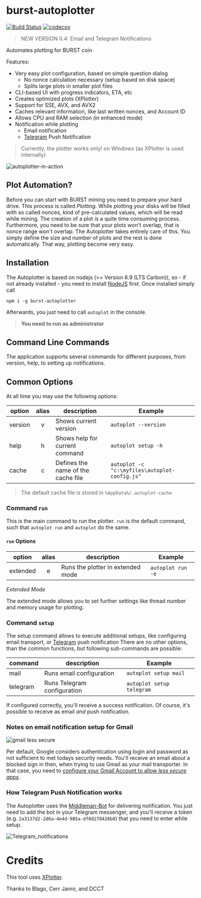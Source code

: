 # burst-autoplotter

[![Build Status](https://travis-ci.org/ohager/burst-autoplotter.svg?branch=master)](https://travis-ci.org/ohager/burst-autoplotter)
[![codecov](https://codecov.io/gh/ohager/burst-autoplotter/branch/master/graph/badge.svg)](https://codecov.io/gh/ohager/burst-autoplotter)

> NEW VERSION 0.4: Email and Telegram Notifications

Automates plotting for BURST coin

Features:

- Very easy plot configuration, based on simple question dialog
    - No nonce calculation necessary (setup based on disk space)
    - Splits large plots in smaller plot files
- CLI-based UI with progress indicators, ETA, etc
- Creates optimized plots (XPlotter)
- Support for SSE, AVX, and AVX2
- Caches relevant information, like last written nonces, and Account ID
- Allows CPU and RAM selection (in enhanced mode)
- Notification while plotting
    - Email notification
    - [Telegram](https://telegram.org/) Push Notification

> Currently, the plotter works only! on Windows (as XPlotter is used internally)

![autoplotter-in-action](https://devbutze.com/wp-content/uploads/2018/03/autoplot_v0.3.gif)

## Plot Automation?

Before you can start with BURST mining you need to prepare your hard drive. This process is called _Plotting_.
While plotting your disks will be filled with so called nonces, kind of pre-calculated values, which will be read 
while mining. The creation of a plot is a quite time consuming process. Furthermore, you need to be sure that your plots 
won't overlap, that is nonce range won't overlap. The Autoplotter takes entirely care of this.
You simply define the size and number of plots and the rest is done automatically. That way, plotting become very easy.
 
## Installation

The Autoplotter is based on nodejs (>= Version 8.9 (LTS Carbon)), so - if not already installed - you need to install [NodeJS](https://nodejs.org/en/download/) first.
Once installed simply call 

`npm i -g burst-autoplotter`

Afterwards, you just need to call `autoplot` in the console.

> __You need to run as administrator__ 

## Command Line Commands

The application supports several commands for different purposes, from version, help, to setting up notifications.

## Common Options
At all time you may use the following options:

| option       | alias | description                        | Example                                      |
|--------------|:-----:|------------------------------------|----------------------------------------------|
| version      |   v   | Shows current version              | `autoplot --version`                         |
| help         |   h   | Shows help for current command     | `autoplot setup -h`                          |
| cache <file> |   c   | Defines the name of the cache file | `autoplot -c "c:\myfiles\autoplot-config.js"`|

> The default cache file is stored in `%AppData%/.autoplot-cache` 

### Command `run`

This is the main command to run the plotter. `run` is the default command, such that `autoplot run` and `autoplot` do
the same.

#### `run` Options

| option       | alias | description                        | Example                                      |
|--------------|:-----:|------------------------------------|----------------------------------------------|
| extended     |   e   | Runs the plotter in extended mode  | `autoplot run -e`                            |


_Extended Mode_

The extended mode allows you to set further settings like thread number and memory usage for plotting.


### Command `setup`

The setup command allows to execute additional setups, like configuring email transport, or [Telegram](https://telegram.org/) push notification
There are no other options, than the common functions, but following sub-commands are possible:

| command  | description                 | Example                   |
|----------|-----------------------------|---------------------------|
| mail     | Runs email configuration    | `autoplot setup mail`     |
| telegram | Runs Telegram configuration | `autoplot setup telegram` |

If configured correctly, you'll receive a success notification. Of course, it's possible to receive as email _and_ push notification.

### Notes on email notification setup for Gmail

![gmail less secure](https://devbutze.com/wp-content/uploads/2018/04/google_mail_less_secure.jpg)

Per default, Google considers authentication using login and password as not sufficient to met todays security needs. 
You'll receive an email about a blocked sign in then, when trying to use Gmail as your mail transporter. In that case, 
you need to [configure your Gmail Account to allow _less secure apps_](https://support.google.com/accounts/answer/6010255?hl=en).


### How Telegram Push Notification works

The Autoplotter uses the [Middleman-Bot](https://github.com/n1try/telegram-middleman-bot) for delivering notification.
You just need to add the bot in your Telegram messenger,
and you'll receive a token (e.g. `2a3137d2-2d6a-4e4d-985a-df0d278426b0`) that you need to enter while setup.

![Telegram_notifications](https://devbutze.com/wp-content/uploads/2018/04/photo5075645325548562386.jpg)


# Credits

This tool uses [XPlotter](https://github.com/Blagodarenko/XPlotter). 

Thanks to Blago, Cerr Janro, and DCCT
